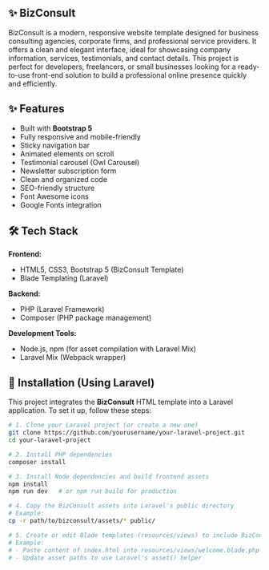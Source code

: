 
 ## ✨ BizConsult
 
  BizConsult is a modern, responsive website template designed for business consulting agencies, corporate firms, and professional service providers. It offers a clean and elegant interface, ideal for showcasing company information, services, testimonials, and contact details. This project is perfect for developers, freelancers, or small businesses looking for a ready-to-use front-end solution to build a professional online presence quickly and efficiently.


## ✨ Features

- Built with **Bootstrap 5**
- Fully responsive and mobile-friendly
- Sticky navigation bar
- Animated elements on scroll
- Testimonial carousel (Owl Carousel)
- Newsletter subscription form
- Clean and organized code
- SEO-friendly structure
- Font Awesome icons
- Google Fonts integration

## 🛠️ Tech Stack

**Frontend:**  
- HTML5, CSS3, Bootstrap 5 (BizConsult Template)  
- Blade Templating (Laravel)  

**Backend:**  
- PHP (Laravel Framework)  
- Composer (PHP package management)  

**Development Tools:**  
- Node.js, npm (for asset compilation with Laravel Mix)  
- Laravel Mix (Webpack wrapper)  

## 🔧 Installation (Using Laravel)

This project integrates the **BizConsult** HTML template into a Laravel application. To set it up, follow these steps:

```bash
# 1. Clone your Laravel project (or create a new one)
git clone https://github.com/yourusername/your-laravel-project.git
cd your-laravel-project

# 2. Install PHP dependencies
composer install

# 3. Install Node dependencies and build frontend assets
npm install
npm run dev   # or npm run build for production

# 4. Copy the BizConsult assets into Laravel's public directory
# Example:
cp -r path/to/bizconsult/assets/* public/

# 5. Create or edit Blade templates (resources/views) to include BizConsult HTML
# Example:
# - Paste content of index.html into resources/views/welcome.blade.php
# - Update asset paths to use Laravel's asset() helper

